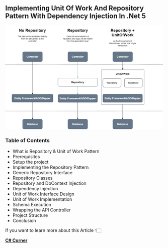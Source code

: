 ## Implementing Unit Of Work And Repository Pattern With Dependency Injection In .Net 5

![picture alt](https://github.com/JayKrishnareddy/OrderStore/blob/master/Z1.png "Repository Pattern & Unit of Work - C#")

### Table of Contents

- What is Repository & Unit of Work Pattern
- Prerequisites
- Setup the project
- Implementing the Repository Pattern
- Generic Repository Interface
- Repository Classes
- Repository and DbContext Injection
- Dependency Injection
- Unit of Work Interface Design
- Unit of Work Implementation
- Schema Execution
- Wrapping the API Controller
- Project Structure
- Conclusion

If you want to learn more about this Article 👇🏻

[**C# Corner**](https://www.c-sharpcorner.com/article/implementing-unit-of-work-and-repository-pattern-with-dependency-injection-in-n/ "C# Corner")
